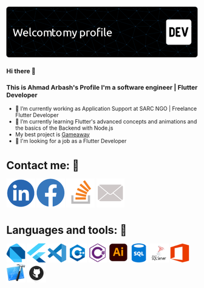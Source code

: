 ![Header](./hdr.png)
### Hi there 👋
### This is Ahmad Arbash's Profile I'm a software engineer | Flutter Developer
- 🔭 I’m currently working as Application Support at SARC NGO | Freelance Flutter Developer
- 🌱 I’m currently learning Flutter's advanced concepts and animations and the basics of the Backend with Node.js
- My best project is [Gameaway](https://play.google.com/store/apps/details?id=com.aplustechnologies.gameaway)
- 👯 I'm looking for a job as a Flutter Developer
# Contact me: 🤝

[![IconAltText](./in.png)](https://www.linkedin.com/in/ahmad-arbash-14a57b145/)
[![IconAltText](./fb.png)](https://www.facebook.com/ahmad.arbash.97/)
[![IconAltText](./stack.png)](https://stackoverflow.com/users/13520706/ahmad-ar)
[![Email](./em.png)](ahmad.arbash.97@outlook.com)

# Languages and tools: 🤝
<img src="./Dart.png" alt="Dart" width="50" height="50"> <img src="./Flutter.png" alt="Flutter" width="50" height="50"> <img src="./vscode.png" alt="vscode" width="50" height="50"> <img src="./c++.png" alt="c++" width="50" height="50"> <img src="./csharp.png" alt="csharp" width="50" height="50"> <img src="./ai.png" alt="ai" width="50" height="50"> <img src="./sql.png" alt="sql" width="50" height="50"> <img src="./sqlserver.png" alt="sqlserver" width="50" height="50"> <img src="./office.png" alt="office" width="50" height="50"> <img src="./xcode.png" alt="xcode" width="50" height="50"> <img src="./gh.png" alt="gh" width="50" height="50">  







<!--
**AHMADARBASH/AHMADARBASH** is a ✨ _special_ ✨ repository because its `README.md` (this file) appears on your GitHub profile.

Here are some ideas to get you started:

- 🔭 I’m currently working on ...
- 🌱 I’m currently learning ...
- 👯 I’m looking to collaborate on ...
- 🤔 I’m looking for help with ...
- 💬 Ask me about ...
- 📫 How to reach me: ...
- 😄 Pronouns: ...
- ⚡ Fun fact: ...
-->
